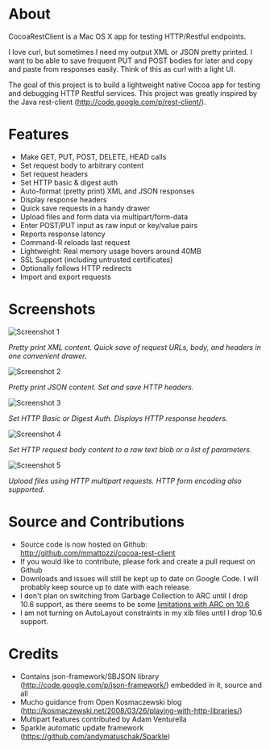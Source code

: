 About
=================
CocoaRestClient is a Mac OS X app for testing HTTP/Restful endpoints. 

I love curl, but sometimes I need my output XML or JSON pretty printed. I want to be able to save frequent PUT and POST bodies for later and copy and paste from responses easily. Think of this as curl with a light UI. 

The goal of this project is to build a lightweight native Cocoa app for testing and debugging HTTP Restful services.
This project was greatly inspired by the Java rest-client (http://code.google.com/p/rest-client/). 

Features
=================
* Make GET, PUT, POST, DELETE, HEAD calls
* Set request body to arbitrary content
* Set request headers
* Set HTTP basic & digest auth
* Auto-format (pretty print) XML and JSON responses
* Display response headers
* Quick save requests in a handy drawer
* Upload files and form data via multipart/form-data
* Enter POST/PUT input as raw input or key/value pairs
* Reports response latency
* Command-R reloads last request
* Lightweight: Real memory usage hovers around 40MB
* SSL Support (including untrusted certificates)
* Optionally follows HTTP redirects
* Import and export requests

Screenshots
=================

![Screenshot 1](https://github.com/mmattozzi/cocoa-rest-client/raw/master/screenshots/cocoa-rest-client-1.jpg)

*Pretty print XML content. Quick save of request URLs, body, and headers in one convenient drawer.*

![Screenshot 2](https://github.com/mmattozzi/cocoa-rest-client/raw/master/screenshots/cocoa-rest-client-2.jpg)

*Pretty print JSON content. Set and save HTTP headers.*

![Screenshot 3](https://github.com/mmattozzi/cocoa-rest-client/raw/master/screenshots/cocoa-rest-client-3.jpg)

*Set HTTP Basic or Digest Auth. Displays HTTP response headers.*

![Screenshot 4](https://github.com/mmattozzi/cocoa-rest-client/raw/master/screenshots/cocoa-rest-client-4.jpg)

*Set HTTP request body content to a raw text blob or a list of parameters.*

![Screenshot 5](https://github.com/mmattozzi/cocoa-rest-client/raw/master/screenshots/cocoa-rest-client-5.jpg)

*Upload files using HTTP multipart requests. HTTP form encoding also supported.*

Source and Contributions
=================
* Source code is now hosted on Github: http://github.com/mmattozzi/cocoa-rest-client
* If you would like to contribute, please fork and create a pull request on Github 
* Downloads and issues will still be kept up to date on Google Code. I will probably keep source up to date with each release.
* I don't plan on switching from Garbage Collection to ARC until I drop 10.6 support, as there seems to be some [limitations with ARC on 10.6](http://stackoverflow.com/questions/7696201/how-to-deploy-to-snow-leopard-with-arc-enabled)
* I am not turning on AutoLayout constraints in my xib files until I drop 10.6 support.

Credits
=================
* Contains json-framework/SBJSON library (http://code.google.com/p/json-framework/) embedded in it, source and all
* Mucho guidance from Open Kosmaczewski blog (http://kosmaczewski.net/2008/03/26/playing-with-http-libraries/)
* Multipart features contributed by Adam Venturella
* Sparkle automatic update framework (https://github.com/andymatuschak/Sparkle)
